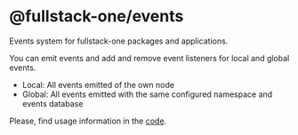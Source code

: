 # @fullstack-one/events
Events system for fullstack-one packages and applications.

You can emit events and add and remove event listeners for local and global events.

- Local: All events emitted of the own node
- Global: All events emitted with the same configured namespace and events database

Please, find usage information in the [code](lib/index.ts).


